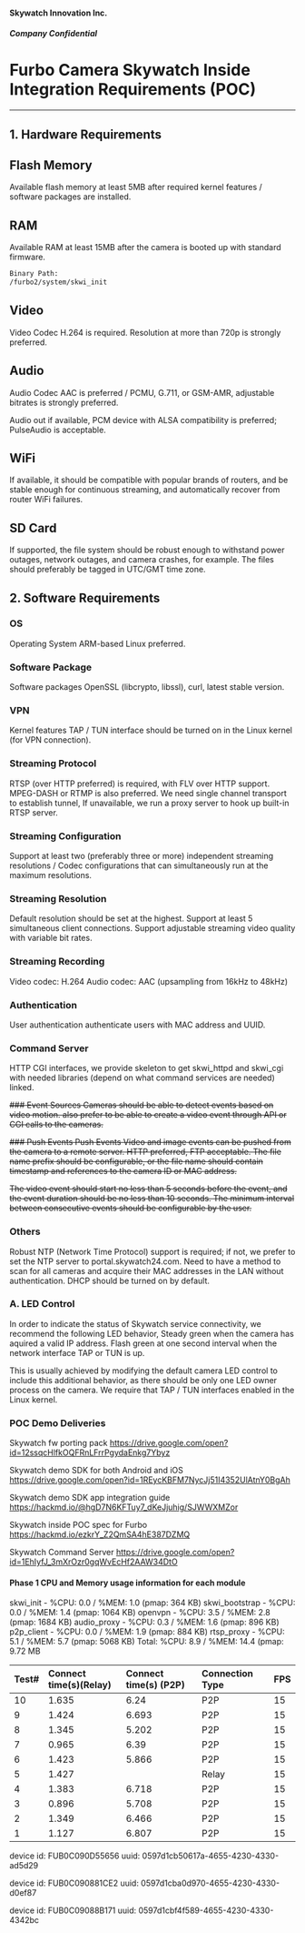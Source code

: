 #### Skywatch Innovation Inc.
##### Company Confidential



# Furbo Camera Skywatch Inside Integration Requirements (POC) 
---

## 1. Hardware Requirements 

Flash Memory
---
Available flash memory at least 5MB after required kernel features / software packages are installed.

RAM
---
Available RAM at least 15MB after the camera is booted up with standard firmware.
```bash
Binary Path:
/furbo2/system/skwi_init
```


Video
---
Video Codec H.264 is required. Resolution at more than 720p is strongly preferred. 


Audio
---
Audio Codec AAC is preferred / PCMU, G.711, or GSM-AMR, adjustable bitrates is strongly preferred.

Audio out if available, PCM device with ALSA compatibility is preferred; PulseAudio is acceptable. 


WiFi 
---
If available, it should be compatible with popular brands of routers, and be stable enough for continuous streaming, and automatically recover from router WiFi failures.


SD Card
---
If supported, the file system should be robust enough to withstand power outages, network outages, and camera crashes, for example. The files should preferably be tagged in UTC/GMT time zone. 


## 2. Software Requirements 

### OS
Operating System ARM-based Linux preferred. 

### Software Package
Software packages OpenSSL (libcrypto, libssl), curl, latest stable version.

### VPN
Kernel features TAP / TUN interface should be turned on in the Linux kernel (for VPN connection).

### Streaming Protocol
RTSP (over HTTP preferred) is required, with FLV over HTTP support. MPEG-DASH or RTMP is also preferred. We need single channel transport to establish tunnel, If unavailable, we run a proxy server to hook up built-in RTSP server.

### Streaming Configuration
Support at least two (preferably three or more) independent streaming resolutions / Codec configurations that can simultaneously run at the maximum resolutions. 

### Streaming Resolution
Default resolution should be set at the highest. 
Support at least 5 simultaneous client connections. 
Support adjustable streaming video quality with variable bit rates. 


### Streaming Recording
Video codec: H.264
Audio codec: AAC (upsampling from 16kHz to 48kHz)

### Authentication
User authentication authenticate users with MAC address and UUID.

### Command Server
HTTP CGI interfaces, we provide skeleton to get skwi_httpd and skwi_cgi with needed libraries (depend on what command services are needed) linked.

~~### Event Sources
Cameras should be able to detect events based on video motion. 
also prefer to be able to create a video event through API or CGI calls to the cameras.~~ 

~~### Push Events
Push Events Video and image events can be pushed from the camera to a remote server. HTTP preferred, FTP acceptable. The file name prefix should be configurable, or the file name should contain timestamp and references to the camera ID or MAC address.~~

~~The video event should start no less than 5 seconds before the event, and the event duration should be no less than 10 seconds. 
The minimum interval between consecutive events should be configurable by the user.~~

### Others 
Robust NTP (Network Time Protocol) support is required; if not, we prefer to set the NTP server to portal.skywatch24.com. Need to have a method to scan for all cameras and acquire their MAC addresses in the LAN without authentication. DHCP should be turned on by default. 

### A. LED Control 
In order to indicate the status of Skywatch service connectivity, we recommend the following LED behavior, 
Steady green when the camera has aquired a valid IP address. Flash green at one second interval when the network interface TAP or TUN is up. 

This is usually achieved by modifying the default camera LED control to include this additional behavior, as there should be only one LED owner process on the camera. 
We require that TAP / TUN interfaces enabled in the Linux kernel. 

### POC Demo Deliveries
Skywatch fw porting pack
https://drive.google.com/open?id=12ssqcHlfkOQFRnLFrrPgydaEnkg7Ybyz

Skywatch demo SDK for both Android and iOS
https://drive.google.com/open?id=1REycKBFM7NycJj51I4352UlAtnY0BgAh

Skywatch demo SDK app integration guide
https://hackmd.io/@hgD7N6KFTuy7_dKeJjuhig/SJWWXMZor

Skywatch inside POC spec for Furbo
https://hackmd.io/ezkrY_Z2QmSA4hE387DZMQ

Skywatch Command Server
https://drive.google.com/open?id=1EhIyfJ_3mXrOzr0gqWvEcHf2AAW34DtO



#### Phase 1 CPU and Memory usage information for each module

skwi_init - %CPU: 0.0 / %MEM: 1.0 (pmap: 364 KB)
skwi_bootstrap - %CPU: 0.0 / %MEM: 1.4 (pmap: 1064 KB)
openvpn - %CPU: 3.5 / %MEM: 2.8 (pmap: 1684 KB)
audio_proxy - %CPU: 0.3 / %MEM: 1.6 (pmap: 896 KB)
p2p_client - %CPU: 0.0 / %MEM: 1.9 (pmap: 884 KB)
rtsp_proxy - %CPU: 5.1 / %MEM: 5.7 (pmap: 5068 KB)
Total: %CPU: 8.9 / %MEM: 14.4 (pmap: 9.72 MB




| Test# | Connect time(s)(Relay) | Connect time(s) (P2P) | Connection Type | FPS |
| ----- |:---------------------- |:--------------------- |:--------------- |:--- |
| 10    | 1.635                  | 6.24                  | P2P             | 15  |
| 9     | 1.424                  | 6.693                 | P2P             | 15  |
| 8     | 1.345                  | 5.202                 | P2P             | 15  |
| 7     | 0.965                  | 6.39                  | P2P             | 15  |
| 6     | 1.423                  | 5.866                 | P2P             | 15  |
| 5     | 1.427                  |                       | Relay           | 15  |
| 4     | 1.383                  | 6.718                 | P2P             | 15  |
| 3     | 0.896                  | 5.708                 | P2P             | 15  |
| 2     | 1.349                  | 6.466                 | P2P             | 15  |
| 1     | 1.127                  | 6.807                 | P2P             | 15  |








device id: FUB0C090D55656
uuid: 0597d1cb50617a-4655-4230-4330-ad5d29

device id: FUB0C090881CE2
uuid: 0597d1cba0d970-4655-4230-4330-d0ef87

device id: FUB0C09088B171
uuid: 0597d1cbf4f589-4655-4230-4330-4342bc 